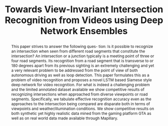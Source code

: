 ---
layout: project-page-new
title: "Towards View-Invariant Intersection Recognition from Videos using Deep Network Ensembles"
authors:
  - name: Abhijeet Kumar*
    sup: 1
  - name: Gunshi Gupta*
    sup: 2
  - name: Avinash Sharma
    sup: 1
  - name: K. Madhava Krishna
    sup: 2
affiliations:
  - name: CVIT, IIIT Hyderabad
    link: http://cvit.iiit.ac.in/
    sup: 1
  - name: RRC, IIIT Hyderabad 
    link: https://robotics.iiit.ac.in
    sup: 2
permalink: /publications/2018/Kumar_Towards-View-Invariant/
abstract: "This paper strives to answer the following ques- tion: Is it possible to recognize an intersection when seen from different road segments that constitute the intersection? An intersection or a junction typically is a meeting point of three or four road segments. Its recognition from a road segment that is transverse to or 180 degrees apart from its previous sighting is an extremely challenging and yet a very relevant problem to be addressed from the point of view of both autonomous driving as well as loop detection. This paper formulates this as a problem of video recognition and proposes a novel LSTM based Siamese style deep network for video recognition. For what is indeed a challenging problem and the limited annotated dataset available we show competitive results of recognizing intersections when approached from diverse viewpoints or road segments. Specifically, we tabulate effective recognition accuracy even as the approaches to the intersection being compared are disparate both in terms of viewpoints and weather/illumination conditions. We show competitive results on both synthetic yet highly realistic data mined from the gaming platform GTA as well as on real world data made available through Mapillary."
paper: https://robotics.iiit.ac.in/uploads/Main/Publications/resources/Gunshi_et_al_iros18/paper.pdf
iframe: https://www.youtube.com/embed/D3JigFUfZmA

---
